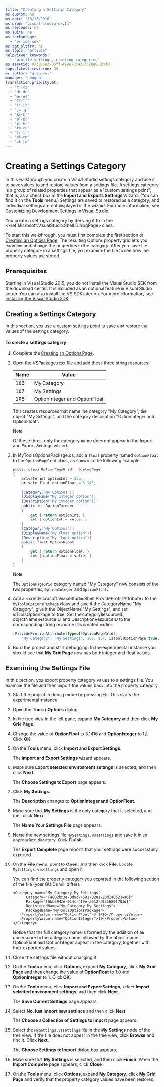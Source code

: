```yaml
---
title: "Creating a Settings Category"
ms.custom: na
ms.date: "10/13/2016"
ms.prod: "visual-studio-dev14"
ms.reviewer: na
ms.suite: na
ms.technology: 
  - "vs-ide-sdk"
ms.tgt_pltfrm: na
ms.topic: "article"
helpviewer_keywords: 
  - "profile settings, creating categories"
ms.assetid: 97c88693-05ff-499e-8c43-352ee073dcb7
caps.latest.revision: 39
ms.author: "gregvanl"
manager: "ghogen"
translation.priority.mt: 
  - "cs-cz"
  - "de-de"
  - "es-es"
  - "fr-fr"
  - "it-it"
  - "ja-jp"
  - "ko-kr"
  - "pl-pl"
  - "pt-br"
  - "ru-ru"
  - "tr-tr"
  - "zh-cn"
  - "zh-tw"
---
```

# Creating a Settings Category
In this walkthrough you create a Visual Studio settings category and use it to save values to and restore values from a settings file. A settings category is a group of related properties that appear as a "custom settings point"; that is, as a check box in the **Import and Exports Settings** Wizard. (You can find it on the **Tools** menu.) Settings are saved or restored as a category, and individual settings are not displayed in the wizard. For more information, see [Customizing Development Settings in Visual Studio](http://msdn.microsoft.com/22c4debb-4e31-47a8-8f19-16f328d7dcd3).  
  
 You create a settings category by deriving it from the \<xref:Microsoft.VisualStudio.Shell.DialogPage> class.  
  
 To start this walkthrough, you must first complete the first section of [Creating an Options Page](../extensibility/creating-an-options-page.md). The resulting Options property grid lets you examine and change the properties in the category. After you save the property category in a settings file, you examine the file to see how the property values are stored.  
  
## Prerequisites  
 Starting in Visual Studio 2015, you do not install the Visual Studio SDK from the download center. It is included as an optional feature in Visual Studio setup. You can also install the VS SDK later on. For more information, see [Installing the Visual Studio SDK](../extensibility/installing-the-visual-studio-sdk.md).  
  
## Creating a Settings Category  
 In this section, you use a custom settings point to save and restore the values of the settings category.  
  
#### To create a settings category  
  
1.  Complete the [Creating an Options Page](../extensibility/creating-an-options-page.md).  
  
2.  Open the VSPackage.resx file and add these three string resources:  
  
    |Name|Value|  
    |----------|-----------|  
    |106|My Category|  
    |107|My Settings|  
    |108|OptionInteger and OptionFloat|  
  
     This creates resources that name the category "My Category", the object "My Settings", and the category description "OptionInteger and OptionFloat".  
  
    > [!NOTE]
    >  Of these three, only the category name does not appear in the Import and Export Settings wizard.  
  
3.  In MyToolsOptionsPackage.cs, add a `float` property named `OptionFloat` to the `OptionPageGrid` class, as shown in the following example.  
  
    ```c#  
    public class OptionPageGrid : DialogPage  
    {  
        private int optionInt = 256;  
        private float optionFloat = 3.14F;  
  
        [Category("My Options")]  
        [DisplayName("My Integer option")]  
        [Description("My integer option")]  
        public int OptionInteger  
        {  
            get { return optionInt; }  
            set { optionInt = value; }  
        }  
        [Category("My Options")]  
        [DisplayName("My Float option")]  
        [Description("My float option")]  
        public float OptionFloat  
        {  
            get { return optionFloat; }  
            set { optionFloat = value; }  
        }  
    }  
    ```  
  
    > [!NOTE]
    >  The `OptionPageGrid` category named "My Category" now consists of the two properties, `OptionInteger` and `OptionFloat`.  
  
4.  Add a \<xref:Microsoft.VisualStudio.Shell.ProvideProfileAttribute> to the `MyToolsOptionsPackage` class and give it the CategoryName "My Category", give it the ObjectName "My Settings", and set isToolsOptionPage to true. Set the categoryResourceID, objectNameResourceID, and DescriptionResourceID to the corresponding string resource IDs created earlier.  
  
    ```c#  
    [ProvideProfileAttribute(typeof(OptionPageGrid),   
        "My Category", "My Settings", 106, 107, isToolsOptionPage:true, DescriptionResourceID = 108)]  
    ```  
  
5.  Build the project and start debugging. In the experimental instance you should see that **My Grid Page** now has both integer and float values.  
  
## Examining the Settings File  
 In this section, you export property category values to a settings file. You examine the file and then import the values back into the property category.  
  
1.  Start the project in debug mode by pressing F5. This starts the experimental instance.  
  
2.  Open the **Tools / Options** dialog.  
  
3.  In the tree view in the left pane, expand **My Category** and then click **My Grid Page**.  
  
4.  Change the value of **OptionFloat** to 3.1416 and **OptionInteger** to 12. Click **OK**.  
  
5.  On the **Tools** menu, click **Import and Export Settings**.  
  
     The **Import and Export Settings** wizard appears.  
  
6.  Make sure **Export selected environment settings** is selected, and then click **Next**.  
  
     The **Choose Settings to Export** page appears.  
  
7.  Click **My Settings**.  
  
     The **Description** changes to **OptionInteger and OptionFloat**.  
  
8.  Make sure that **My Settings** is the only category that is selected, and then click **Next**.  
  
     The **Name Your Settings File** page appears.  
  
9. Name the new settings file `MySettings.vssettings` and save it in an appropriate directory. Click **Finish**.  
  
     The **Export Complete** page reports that your settings were successfully exported.  
  
10. On the **File** menu, point to **Open**, and then click **File**. Locate `MySettings.vssettings` and open it.  
  
     You can find the property category you exported in the following section of the file (your GUIDs will differ).  
  
    ```  
    <Category name="My Category_My Settings"   
          Category="{4802bc3e-3d9d-4591-8201-23d1a05216a6}"   
          Package="{6bb6942e-014c-489e-a612-a935680f703d}"   
          RegisteredName="My Category_My Settings">  
          PackageName="MyToolsOptionsPackage">  
       <PropertyValue name="OptionFloat">3.1416</PropertyValue>   
       <PropertyValue name="OptionInteger">12</PropertyValue>   
    </Category>  
    ```  
  
     Notice that the full category name is formed by the addition of an underscore to the category name followed by the object name. OptionFloat and OptionInteger appear in the category, together with their exported values.  
  
11. Close the settings file without changing it.  
  
12. On the **Tools** menu, click **Options**, expand **My Category**, click **My Grid Page** and then change the value of **OptionFloat** to 1.0 and **OptionInteger** to 1. Click **OK**.  
  
13. On the **Tools** menu, click **Import and Export Settings**, select **Import selected environment settings**, and then click **Next**.  
  
     The **Save Current Settings** page appears.  
  
14. Select **No, just import new settings** and then click **Next**.  
  
     The **Choose a Collection of Settings to Import** page appears.  
  
15. Select the `MySettings.vssettings` file in the **My Settings** node of the tree view. If the file does not appear in the tree view, click **Browse** and find it. Click **Next**.  
  
     The **Choose Settings to Import** dialog box appears.  
  
16. Make sure that **My Settings** is selected, and then click **Finish**. When the **Import Complete** page appears, click **Close**.  
  
17. On the **Tools** menu, click **Options**, expand **My Category**, click **My Grid Page** and verify that the property category values have been restored.